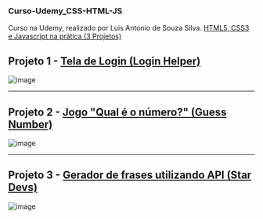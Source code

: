 ### Curso-Udemy_CSS-HTML-JS
Curso na Udemy, realizado por Luis Antonio de Souza Silva. [HTML5, CSS3 e Javascript na prática (3 Projetos)](https://www.udemy.com/course/html5-css3-e-javascript-na-pratica-3-projetos/)

## Projeto 1 - [Tela de Login (Login Helper)](https://geovanaborba.github.io/Curso-Udemy_CSS-HTML-JS/Projeto-Login/)

![image](https://user-images.githubusercontent.com/98980485/173668550-c36e1b07-af11-4fc8-a125-90e288978d90.png)

<hr>

## Projeto 2 - [Jogo "Qual é o número?" (Guess Number)](https://geovanaborba.github.io/Curso-Udemy_CSS-HTML-JS/Projeto-Guess-Number/?)

![image](https://user-images.githubusercontent.com/98980485/173669074-f2df32f1-be89-4792-9547-6156fb2b8776.png)

<hr>

## Projeto 3 - [Gerador de frases utilizando API (Star Devs)](https://geovanaborba.github.io/Curso-Udemy_CSS-HTML-JS/Star%20Devs/)

![image](https://user-images.githubusercontent.com/98980485/173668470-29865d8d-445f-4e57-bb15-66b93670a256.png)

